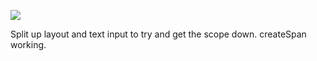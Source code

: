 ![](https://db-feed.s3.amazonaws.com/legacy/gif_2020_05_06_17_41_38@2x-1588801560845.gif)

Split up layout and text input to try and get the scope down. createSpan working.
